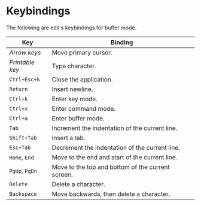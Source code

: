 Keybindings
===========

The following are edil's keybindings for buffer mode.

| Key             | Binding                                           |
| ---             |   ---                                             |
| *Arrow keys*    | Move primary cursor.                              |
| *Printable key* | Type character.                                   |
| `Ctrl+Esc+k`    | Close the application.                            |
| `Return`        | Insert newline.                                   |
| `Ctrl+k`        | Enter key mode.                                   |
| `Ctrl+x`        | Enter command mode.                               |
| `Ctrl+a`        | Enter buffer mode.                                |
| `Tab`           | Increment the indentation of the current line.    |
| `Shift+Tab`     | Insert a tab.                                     |
| `Esc+Tab`       | Decrement the indentation of the current line.    |
| `Home`, `End`   | Move to the end and start of the current line.    |
| `PgUp`, `PgDn`  | Move to the top and bottom of the current screen. |
| `Delete`        | Delete a character.                               |
| `Backspace`     | Move backwards, then delete a character.          |
